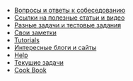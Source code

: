 - <a href="/questions.md">Вопросы и ответы к собеседованию</a>
- <a href="/links/readme.md">Ссылки на полезные статьи и видео</a>
- <a href="/tasks/tasks.md">Разные задачи и тестовые задания</a>
- <a href="/notes/readme.md">Свои заметки</a>
- <a href="/tutorials/readme.md">Tutorials</a>
- <a href="/blogs/readme.md">Интересные блоги и сайты</a>
- <a href="/help/readme.md">Help</a>
- <a href="/actual/readme.md">Текушие задачи</a>
- <a href="/cookbook/cookbook.md">Cook Book</a>
